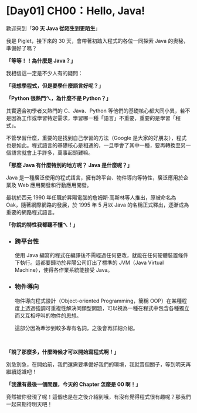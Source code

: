 # [Day01] CH00：Hello, Java!

歡迎來到「**30 天 Java 從陌生到更陌生**」

我是 Piglet，接下來的 30 天，會帶著初踏入程式的各位一同探索 Java 的奧秘，準備好了嗎？

**「等等！！為什麼是 Java？」**

我相信這一定是不少人有的疑問：

**「我想學程式，但是要學什麼語言好呢？」**

**「Python 很熱門ㄟ，為什麼不是 Python？」**

其實適合初學者又熱門的 C、Java、Python 等他們的基礎核心都大同小異，若不是因為工作或學習特定需求，學習哪一種「語言」不重要，重要的是學習「程式」。

不管學習什麼，重要的是找到自己學習的方法（Google 是大家的好朋友），程式也是如此。程式語言的基礎核心是相通的，一旦學會了其中一種，要再轉換至另一個語言就會上手許多，萬事起頭難嘛。

**「那麼 Java 有什麼特別的地方呢？ Java 是什麼呢？」**

Java 是一種廣泛使用的程式語言，擁有跨平台、物件導向等特性，廣泛應用於企業及 Web 應用開發和行動應用開發。

最初於西元 1990 年任職於昇陽電腦的詹姆斯·高斯林等人推出，原被命名為 Oak，隨著網際網路的發展，於 1995 年 5 月以 Java 的名稱正式釋出，逐漸成為重要的網路程式語言。

**「你說的特性我都聽不懂ㄟ！」**

* ### **跨平台性**

    使用 Java 編寫的程式在編譯後不需經過任何更改，就能在任何硬體裝置條件下執行。這都要歸功於昇陽公司訂出了標準的 JVM（Java Virtual Machine），使得各作業系統能接受 Java。

* ### **物件導向**

    物件導向程式設計（Object-oriented Programming，簡稱 OOP）在某種程度上透過強調可重複性解決同類型問題，可以視為一種在程式中包含各種獨立而又互相呼叫的物件的思想。

    這部分因為牽涉到較多專有名詞，之後會再詳細介紹。

<br>

**「說了那麼多，什麼時候才可以開始寫程式啊！」**

別急別急，在開始前，我們還需要準備好我們的環境，我就賣個關子，等到明天再繼續認識吧！

**「我還有最後一個問題，今天的 Chapter 怎麼是 00 啊！」**

竟然被你發現了呢！這個也是在之後介紹到哦，有沒有覺得程式很有趣呢？那我們一起來期待明天吧！